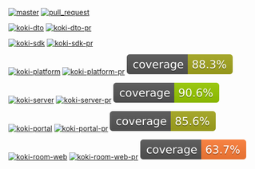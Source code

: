 [![master](https://github.com/wutsi/koki-mono/actions/workflows/_master.yml/badge.svg)](https://github.com/wutsi/koki-mono/actions/workflows/_master.yml)
[![pull_request](https://github.com/wutsi/koki-mono/actions/workflows/_pr.yml/badge.svg)](https://github.com/wutsi/koki-mono/actions/workflows/_pr.yml)

[![koki-dto](https://github.com/wutsi/koki-mono/actions/workflows/koki-dto-master.yml/badge.svg)](https://github.com/wutsi/koki-mono/actions/workflows/koki-dto-master.yml)
[![koki-dto-pr](https://github.com/wutsi/koki-mono/actions/workflows/koki-dto-pr.yml/badge.svg)](https://github.com/wutsi/koki-mono/actions/workflows/koki-dto-pr.yml)

[![koki-sdk](https://github.com/wutsi/koki-mono/actions/workflows/koki-sdk-master.yml/badge.svg)](https://github.com/wutsi/koki-mono/actions/workflows/koki-sdk-master.yml)
[![koki-sdk-pr](https://github.com/wutsi/koki-mono/actions/workflows/koki-sdk-pr.yml/badge.svg)](https://github.com/wutsi/koki-mono/actions/workflows/koki-sdk-pr.yml)

[![koki-platform](https://github.com/wutsi/koki-mono/actions/workflows/koki-platform-master.yml/badge.svg)](https://github.com/wutsi/koki-mono/actions/workflows/koki-platform-master.yml)
[![koki-platform-pr](https://github.com/wutsi/koki-mono/actions/workflows/koki-platform-pr.yml/badge.svg)](https://github.com/wutsi/koki-mono/actions/workflows/koki-platform-pr.yml)
![Coverage](.github/badges/koki-platform-jococo.svg)

[![koki-server](https://github.com/wutsi/koki-mono/actions/workflows/koki-server-master.yml/badge.svg)](https://github.com/wutsi/koki-mono/actions/workflows/koki-server-master.yml)
[![koki-server-pr](https://github.com/wutsi/koki-mono/actions/workflows/koki-server-pr.yml/badge.svg)](https://github.com/wutsi/koki-mono/actions/workflows/koki-server-pr.yml)
![Coverage](.github/badges/koki-server-jococo.svg)

[![koki-portal](https://github.com/wutsi/koki-mono/actions/workflows/koki-portal-master.yml/badge.svg)](https://github.com/wutsi/koki-mono/actions/workflows/koki-portal-master.yml)
[![koki-portal-pr](https://github.com/wutsi/koki-mono/actions/workflows/koki-portal-pr.yml/badge.svg)](https://github.com/wutsi/koki-mono/actions/workflows/koki-portal-pr.yml)
![Coverage](.github/badges/koki-portal-jococo.svg)

[![koki-room-web](https://github.com/wutsi/koki-mono/actions/workflows/koki-room-web-master.yml/badge.svg)](https://github.com/wutsi/koki-mono/actions/workflows/koki-room-web-master.yml)
[![koki-room-web-pr](https://github.com/wutsi/koki-mono/actions/workflows/koki-room-web-pr.yml/badge.svg)](https://github.com/wutsi/koki-mono/actions/workflows/koki-room-web-pr.yml)
![Coverage](.github/badges/koki-room-web-jococo.svg)
